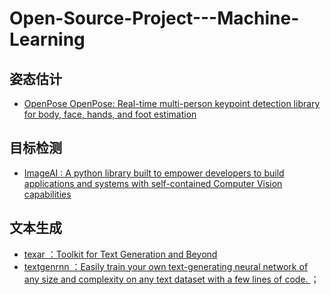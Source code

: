 # Open-Source-Project---Machine-Learning

## 姿态估计
* [OpenPose OpenPose: Real-time multi-person keypoint detection library for body, face, hands, and foot estimation ](https://github.com/CMU-Perceptual-Computing-Lab/openpose)

## 目标检测
* [ImageAI : A python library built to empower developers to build applications and systems with self-contained Computer Vision capabilities ](https://github.com/OlafenwaMoses/ImageAI) 

## 文本生成
* [texar ：Toolkit for Text Generation and Beyond](https://github.com/asyml/texar)
* [textgenrnn ：Easily train your own text-generating neural network of any size and complexity on any text dataset with a few lines of code. ](https://github.com/minimaxir/textgenrnn) ；

